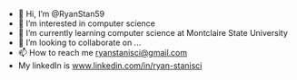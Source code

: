 - 👋 Hi, I’m @RyanStan59
- 👀 I’m interested in computer science
- 🌱 I’m currently learning computer science at Montclaire State University
- 💞️ I’m looking to collaborate on ...
- 📫 How to reach me ryanstanisci@gmail.com
- My linkedIn is www.linkedin.com/in/ryan-stanisci



<!---
RyanStan59/RyanStan59 is a ✨ special ✨ repository because its `README.md` (this file) appears on your GitHub profile.
You can click the Preview link to take a look at your changes.
--->
